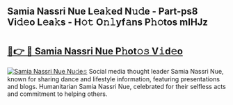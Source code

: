 ## Samia Nassri Nue L𝚎a𝚔ed N𝚞𝚍e - Part-ps8 Vi𝚍𝚎o L𝚎a𝚔s - H𝚘𝚝 O𝚗𝚕yf𝚊ns P𝚑𝚘tos mIHJz

# <h2><a href="http://kf5edh.oniu.top/?m=Samia+Nassri+Nue">🔗👉 🔴 Samia Nassri Nue P𝚑ot𝚘𝚜 V𝚒d𝚎o</a></h2>

[![Samia Nassri Nue Nu𝚍e𝚜](https://i.imgur.com/0qMVB7G.gif)](http://kf5edh.oniu.top/?m=Samia+Nassri+Nue)
Social media thought leader Samia Nassri Nue, known for sharing dance and lifestyle information, featuring presentations and blogs. Humanitarian Samia Nassri Nue, celebrated for their selfless acts and commitment to helping others.  
